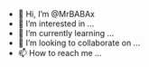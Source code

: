 - 👋 Hi, I’m @MrBABAx
- 👀 I’m interested in ...
- 🌱 I’m currently learning ...
- 💞️ I’m looking to collaborate on ...
- 📫 How to reach me ...

<!---
MrBABAx/MrBABAx is a ✨ special ✨ repository because its `README.md` (this file) appears on your GitHub profile.
You can click the Preview link to take a look at your changes.
--->
